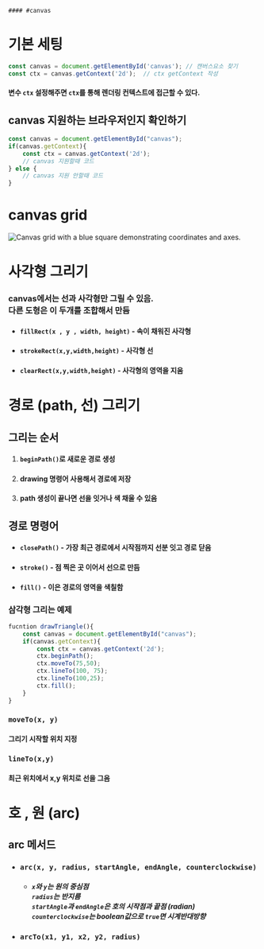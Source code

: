 	#### #canvas
# 기본 세팅
```javascript
const canvas = document.getElementById('canvas'); // 캔버스요소 찾기
const ctx = canvas.getContext('2d');  // ctx getContext 작성
```
#### 변수 `ctx` 설정해주면 `ctx`를 통해 렌더링 컨텍스트에 접근할 수 있다.

## canvas 지원하는 브라우저인지 확인하기
```javascript
const canvas = document.getElementById("canvas");
if(canvas.getContext){
	const ctx = canvas.getContext('2d');
	// canvas 지원할때 코드
} else {
	// canvas 지원 안할때 코드
}
```
# canvas grid
![Canvas grid with a blue square demonstrating coordinates and axes.](https://developer.mozilla.org/en-US/docs/Web/API/Canvas_API/Tutorial/Drawing_shapes/canvas_default_grid.png)

# 사각형 그리기
### canvas에서는 선과 사각형만 그릴 수 있음. <br>다른 도형은 이 두개를 조합해서 만듬

+ #### `fillRect(x , y , width, height)` - 속이 채워진 사각형
+ #### `strokeRect(x,y,width,height)` - 사각형 선
+ #### `clearRect(x,y,width,height)` - 사각형의 영역을 지움

# 경로 (path, 선) 그리기
## 그리는 순서
1. #### `beginPath()`로 새로운 경로 생성
2. #### drawing 명령어 사용해서 경로에 저장
3. #### path 생성이 끝나면 선을 잇거나 색 채울 수 있음

## 경로 명령어
+ #### `closePath()` - 가장 최근 경로에서 시작점까지 선분 잇고 경로 닫음
+ #### `stroke()` - 점 찍은 곳 이어서 선으로 만듬
+ #### `fill()` - 이은 경로의 영역을 색칠함

### 삼각형 그리는 예제
```javascript
fucntion drawTriangle(){
	const canvas = document.getElementById("canvas");
	if(canvas.getContext){
		const ctx = canvas.getContext('2d');
		ctx.beginPath();
		ctx.moveTo(75,50);
		ctx.lineTo(100, 75);
		ctx.lineTo(100,25);
		ctx.fill();
	}
}
```

### `moveTo(x, y)`
#### 그리기 시작할 위치 지정

### `lineTo(x,y)`
#### 최근 위치에서 x,y 위치로 선을 그음


# 호 , 원 (arc)

## arc 메서드
+ ### `arc(x, y, radius, startAngle, endAngle, counterclockwise)`
	+ ##### `x`와 `y`는 원의 중심점<br>`radius`는 반지름<br>`startAngle`과 `endAngle`은 호의 시작점과 끝점 (radian)<br>`counterclockwise`는 boolean값으로 `true`면 시계반대방향
+ ### `arcTo(x1, y1, x2, y2, radius)`



